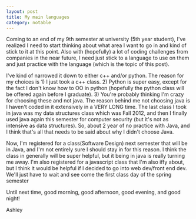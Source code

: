 ```yaml
---
layout: post
title: My main languages
category: notable
---
```


Coming to an end of my 9th semester at university (5th year student), I've realized I need to start thinking about what area I want to go in and kind of stick to it at this point. Also with (hopefully) a lot of coding challenges from companies in the near future, I need just stick to a language to use on them and just practice with the language (which is the topic of this post).

I've kind of narrowed it down to either c++ and/or python. The reason for my choices is 1) I just took a c++ class. 2) Python is super easy, except for the fact I don't know how to OO in python (hopefully the python class will be offered again before I graduate). 3) You're probably thinking I'm crazy for choosing these and not java. The reason behind me not choosing java is I haven't coded in it extensively in a VERY LONG time. The last class I took in java was my data structures class which was Fall 2012, and then I finally used java again this semester for computer security (but it's not as intensive as data structures). So, about 2 year of no practice with Java, and I think that's all that needs to be said about why I didn't choose Java.

Now, I'm registered for a class(Software Design) next semester that will be in Java, and I'm not entirely sure I should stay in for this reason. I think the class in generally will be super helpful, but it being in java is really turning me away. I'm also registered for a javascript class that I'm also iffy about, but I think it would be helpful if I decided to go into web dev/front end dev. We'll just have to wait and see come the first class day of the spring semester

Until next time, good morning, good afternoon, good evening, and good night!

Ashley